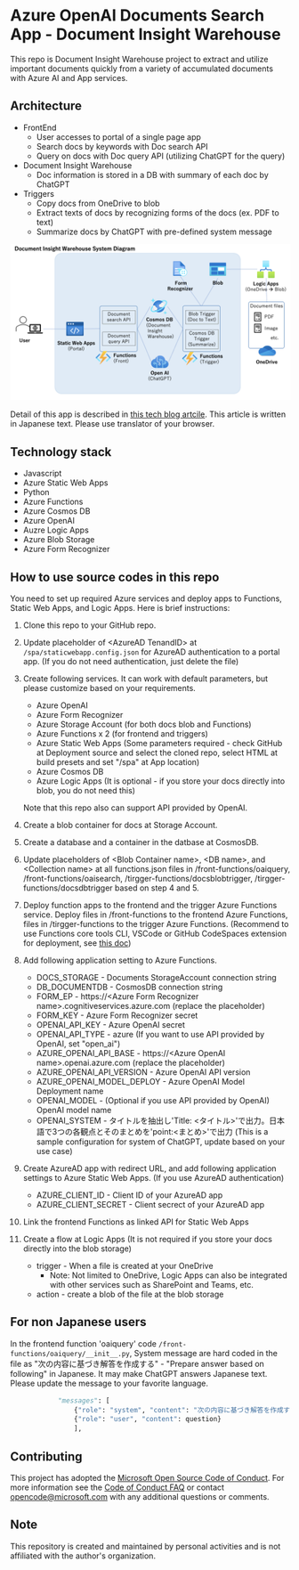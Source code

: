 # Azure OpenAI Documents Search App - Document Insight Warehouse

This repo is Document Insight Warehouse project to extract and utilize important documents quickly from a variety of accumulated documents with Azure AI and App services.

## Architecture
* FrontEnd
    * User accesses to portal of a single page app
    * Search docs by keywords with Doc search API
    * Query on docs with Doc query API (utilizing ChatGPT for the query)
* Document Insight Warehouse
    * Doc information is stored in a DB with summary of each doc by ChatGPT
* Triggers
    * Copy docs from OneDrive to blob
    * Extract texts of docs by recognizing forms of the docs (ex. PDF to text)
    * Summarize docs by ChatGPT with pre-defined system message

![Document Insight Warehouse System Diagram](img/DIWHsystemdiagram.png)

Detail of this app is described in [this tech blog artcile](https://qiita.com/hatasaki/items/d3e508c202ca56d4fd08).
This article is written in Japanese text. Please use translator of your browser.

## Technology stack

* Javascript
* Azure Static Web Apps
* Python
* Azure Functions
* Azure Cosmos DB
* Azure OpenAI
* Auzre Logic Apps
* Azure Blob Storage
* Azure Form Recognizer

## How to use source codes in this repo
You need to set up required Azure services and deploy apps to Functions, Static Web Apps, and Logic Apps.
Here is brief instructions:
1. Clone this repo to your GitHub repo.
2. Update placeholder of \<AzureAD TenandID\> at ```/spa/staticwebapp.config.json``` for AzureAD authentication to a portal app. (If you do not need authentication, just delete the file)
3. Create following services. It can work with default parameters, but please customize based on your requirements.
    * Azure OpenAI
    * Azure Form Recognizer
    * Azure Storage Account (for both docs blob and Functions)
    * Azure Functions x 2 (for frontend and triggers)
    * Azure Static Web Apps (Some parameters required - check GitHub at Deployment source and select the cloned repo, select HTML at build presets and set "/spa" at App location)
    * Azure Cosmos DB
    * Azure Logic Apps (It is optional - if you store your docs directly into blob, you do not need this)
    
    Note that this repo also can support API provided by OpenAI.
4. Create a blob container for docs at Storage Account.
5. Create a database and a container in the datbase at CosmosDB.
6. Update placeholders of \<Blob Container name\>, \<DB name\>, and \<Collection name\> at all functions.json files in /front-functions/oaiquery, /front-functions/oaisearch, /tirgger-functions/docsblobtrigger, /tirgger-functions/docsdbtrigger based on step 4 and 5.
7. Deploy function apps to the frontend and the trigger Azure Functions service. Deploy files in /front-functions to the frontend Azure Functions, files in /tirgger-functions to the trigger Azure Functions. (Recommend to use Functions core tools CLI, VSCode or GitHub CodeSpaces extension for deployment, see [this doc](https://learn.microsoft.com/en-us/azure/azure-functions/create-first-function-cli-python?pivots=python-mode-configuration&tabs=azure-cli%2Cbash))
8. Add following application setting to Azure Functions.
    * DOCS_STORAGE - Documents StorageAccount connection string
    * DB_DOCUMENTDB - CosmosDB connection string
    * FORM_EP - https://\<Azure Form Recognizer name\>.cognitiveservices.azure.com (replace the placeholder)
    * FORM_KEY - Azure Form Recognizer secret
    * OPENAI_API_KEY - Azure OpenAI secret
    * OPENAI_API_TYPE - azure (If you want to use API provided by OpenAI, set "open_ai")
    * AZURE_OPENAI_API_BASE - https://\<Azure OpenAI name\>.openai.azure.com (replace the placeholder)
    * AZURE_OPENAI_API_VERSION - Azure OpenAI API version
    * AZURE_OPENAI_MODEL_DEPLOY - Azure OpenAI Model Deployment name
    * OPENAI_MODEL - (Optional if you use API provided by OpenAI) OpenAI model name
    * OPENAI_SYSTEM - タイトルを抽出し'Title: <タイトル>'で出力。日本語で3つの各観点とそのまとめを'point<n>:<まとめ>'で出力 (This is a sample configuration for system of ChatGPT, update based on your use case)
9. Create AzureAD app with redirect URL, and add following application settings to Azure Static Web Apps. (If you use AzureAD authentication)
    * AZURE_CLIENT_ID - Client ID of your AzureAD app
    * AZURE_CLIENT_SECRET - Client secrect of your AzureAD app
10. Link the frontend Functions as linked API for Static Web Apps
11. Create a flow at Logic Apps (It is not required if you store your docs directly into the blob storage)
    * trigger - When a file is created at your OneDrive
        * Note: Not limited to OneDrive, Logic Apps can also be integrated with other services such as SharePoint and Teams, etc.
    * action - create a blob of the file at the blob storage

## For non Japanese users
In the frontend function 'oaiquery' code ```/front-functions/oaiquery/__init__.py```, System message are hard coded in the file as "次の内容に基づき解答を作成する" - "Prepare answer based on following" in Japanese. It may make ChatGPT answers Japanese text. Please update the message to your favorite language.

```Python
            "messages": [
                {"role": "system", "content": "次の内容に基づき解答を作成する\n" + text},
                {"role": "user", "content": question}
                ],
```

## Contributing

This project has adopted the [Microsoft Open Source Code of Conduct](https://opensource.microsoft.com/codeofconduct/). For more information see the [Code of Conduct FAQ](https://opensource.microsoft.com/codeofconduct/faq/) or contact [opencode@microsoft.com](mailto:opencode@microsoft.com) with any additional questions or comments.

## Note
This repository is created and maintained by personal activities and is not affiliated with the author's organization.
